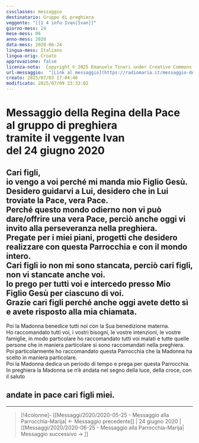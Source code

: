 ```yaml
---
cssclasses: messaggio
destinatario: Gruppo di preghiera
veggente: "[[1 4 info Ivan|Ivan]]"
giorno-mess: 24
mese-mess: 06
anno-mess: 2020
data-mess: 2020-06-24
lingua-mess: Italiano
lingua-orig: Croato
approvazione: false
licenza-nota:  Copyright © 2025 Emanuele Tinari under Creative Commons BY-NC-SA 4.0 https://creativecommons.org/licenses/by-nc-sa/4.0/
url-messaggio:  "[Link al messaggio](https://radiomaria.it/messaggio-del-24-giugno-2020/)"
creato: 2025/07/03 17:04:46
modificato: 2025/07/09 23:33:02
---
```


# Messaggio della Regina della Pace<br>al gruppo di preghiera<br>tramite il veggente Ivan<br>del 24 giugno 2020

## Cari figli,<br>io vengo a voi perché mi manda mio Figlio Gesù.<br>Desidero guidarvi a Lui, desidero che in Lui troviate la Pace, vera Pace.<br>Perché questo mondo odierno non vi può dare/offrire una vera Pace, perciò anche oggi vi invito alla perseveranza nella preghiera.<br>Pregate per i miei piani, progetti che desidero realizzare con questa Parrocchia e con il mondo intero.<br>Cari figli io non mi sono stancata, perciò cari figli, non vi stancate anche voi.<br>Io prego per tutti voi e intercedo presso Mio Figlio Gesù per ciascuno di voi.<br>Grazie cari figli perché anche oggi avete detto sì e avete risposto alla mia chiamata.
Poi la Madonna benedice tutti noi con la Sua benedizione materna.<br>Ho raccomandato tutti voi, i vostri bisogni, le vostre intenzioni, le vostre famiglie, in modo particolare ho raccomandato tutti voi malati e tutte quelle persone che in maniera particolare si sono raccomandati nella preghiera.<br>Poi particolarmente ho raccomandato questa Parrocchia che la Madonna ha scelto in maniera particolare.<br>Poi la Madonna dedica un periodo di tempo e prega per questa Parrocchia.<br>In preghiera la Madonna se n’è andata nel segno della luce, della croce, con il saluto
## andate in pace cari figli miei.

***

> [!4colonne]- [[Messaggi/2020/2020-05-25 - Messaggio alla Parrocchia-Marija| ← Messaggio precedente]] | 24 giugno 2020 | [[Messaggi/2020/2020-06-25 - Messaggio alla Parrocchia-Marija| Messaggio successivo → ]]

